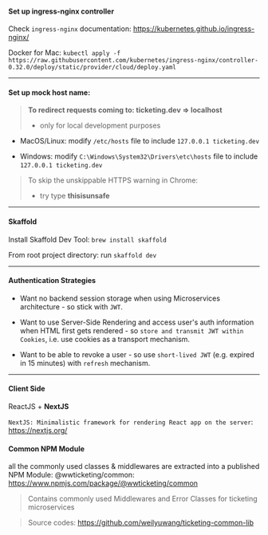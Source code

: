 #### Set up ingress-nginx controller

Check `ingress-nginx` documentation: https://kubernetes.github.io/ingress-nginx/

Docker for Mac:
`kubectl apply -f https://raw.githubusercontent.com/kubernetes/ingress-nginx/controller-0.32.0/deploy/static/provider/cloud/deploy.yaml`

---

#### Set up mock host name:

> **To redirect requests coming to: ticketing.dev => localhost**
>
> - only for local development purposes

- MacOS/Linux:
  modify `/etc/hosts` file to include `127.0.0.1 ticketing.dev`

* Windows:
  modify `C:\Windows\System32\Drivers\etc\hosts` file to include `127.0.0.1 ticketing.dev`

> To skip the unskippable HTTPS warning in Chrome:
>
> - try type **thisisunsafe**

---

#### Skaffold

Install Skaffold Dev Tool: `brew install skaffold`

From root project directory: run `skaffold dev`

---

#### Authentication Strategies

- Want no backend session storage when using Microservices architecture - so stick with `JWT`.

- Want to use Server-Side Rendering and access user's auth information when HTML first gets rendered - so `store and transmit JWT within Cookies`, i.e. use cookies as a transport mechanism.

- Want to be able to revoke a user - so use `short-lived JWT` (e.g. expired in 15 minutes) with `refresh` mechanism.

---

#### Client Side

ReactJS + **NextJS**

`NextJS: Minimalistic framework for rendering React app on the server`: https://nextjs.org/

#### Common NPM Module

all the commonly used classes & middlewares are extracted into a published NPM Module: @wwticketing/common: https://www.npmjs.com/package/@wwticketing/common

> Contains commonly used Middlewares and Error Classes for ticketing microservices

> Source codes: https://github.com/weilyuwang/ticketing-common-lib

